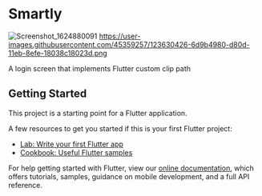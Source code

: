 # Smartly
![Screenshot_1624880091](https://user-images.githubusercontent.com/45359257/123630426-6d9b4980-d80d-11eb-8efe-18038c18023d.png)
https://user-images.githubusercontent.com/45359257/123630426-6d9b4980-d80d-11eb-8efe-18038c18023d.png

A login screen that implements Flutter custom clip path

## Getting Started

This project is a starting point for a Flutter application.

A few resources to get you started if this is your first Flutter project:

- [Lab: Write your first Flutter app](https://flutter.dev/docs/get-started/codelab)
- [Cookbook: Useful Flutter samples](https://flutter.dev/docs/cookbook)

For help getting started with Flutter, view our
[online documentation](https://flutter.dev/docs), which offers tutorials,
samples, guidance on mobile development, and a full API reference.
